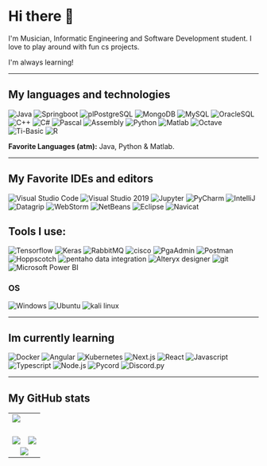 # Hi there 👋 

I'm Musician, Informatic Engineering and Software Development student. I love to play around with fun cs projects. 

I'm always learning!



---
## My languages and technologies

![Java](https://img.shields.io/badge/Java-F8981D?logo=java&logoColor=white&style=for-the-badge)
![Springboot](https://img.shields.io/badge/Springboot-6DB33F?logo=springboot&logoColor=white&style=for-the-badge)
![plPostgreSQL](https://img.shields.io/badge/PostgreSQL-336791?logo=postgresql&logoColor=white&style=for-the-badge)
![MongoDB](https://img.shields.io/badge/MongoDB-4EA94B?logo=mongodb&logoColor=white&style=for-the-badge)
![MySQL](https://img.shields.io/badge/MySQL-4479A1?logo=mysql&logoColor=white&style=for-the-badge)
![OracleSQL](https://img.shields.io/badge/Oracle-F80000?logo=oracle&logoColor=white&style=for-the-badge)
![C++](https://img.shields.io/badge/C++-00599C?logo=c%2B%2B&logoColor=white&style=for-the-badge)
![C#](https://img.shields.io/badge/C%23-239120?logo=c-sharp&logoColor=white&style=for-the-badge)
![Pascal](https://img.shields.io/badge/Pascal-9E4C99?logo=dev-pascal&logoColor=white&style=for-the-badge)
![Assembly](https://img.shields.io/badge/Assembly-6E4C13?logo=assemblyscript&logoColor=white&style=for-the-badge)
![Python](https://img.shields.io/badge/Python-3776AB?logo=python&logoColor=white&style=for-the-badge)
![Matlab](https://img.shields.io/badge/Matlab-0076A8?logo=mathworks&logoColor=white&style=for-the-badge)
![Octave](https://img.shields.io/badge/Octave-0790C0?logo=gnu-octave&logoColor=white&style=for-the-badge)
![Ti-Basic](https://img.shields.io/badge/Ti%20Basic-8300FF?logo=ti&logoColor=white&style=for-the-badge)
![R](https://img.shields.io/badge/R-276DC3?logo=r&logoColor=white&style=for-the-badge)

 **Favorite Languages (atm):** Java, Python & Matlab.
- - -
## My Favorite IDEs and editors
![Visual Studio Code](https://img.shields.io/badge/Visual%20Studio%20Code-007ACC?logo=visual-studio-code&logoColor=white&style=for-the-badge)
![Visual Studio 2019](https://img.shields.io/badge/Visual%20Studio%202019-5C2D91?logo=visual-studio&logoColor=white&style=for-the-badge)
![Jupyter](https://img.shields.io/badge/Jupyter-F37626?logo=jupyter&logoColor=white&style=for-the-badge)
![PyCharm](https://img.shields.io/badge/PyCharm-000000?logo=pycharm&logoColor=white&style=for-the-badge)
![IntelliJ](https://img.shields.io/badge/IntelliJ%20IDEA-000000?logo=intellij-idea&logoColor=white&style=for-the-badge)
![Datagrip](https://img.shields.io/badge/DataGrip-000000?logo=datagrip&logoColor=white&style=for-the-badge)
![WebStorm](https://img.shields.io/badge/WebStorm-000000?logo=webstorm&logoColor=white&style=for-the-badge)
![NetBeans](https://img.shields.io/badge/NetBeans-1B6AC6?logo=apache-netbeans-ide&logoColor=white&style=for-the-badge)
![Eclipse](https://img.shields.io/badge/Eclipse-2C2255?logo=eclipse-ide&logoColor=white&style=for-the-badge)
![Navicat](https://img.shields.io/badge/Navicat-13B5EA?logo=navicat&logoColor=white&style=for-the-badge)



## Tools I use:
![Tensorflow](https://img.shields.io/badge/Tensorflow-FF6F00?logo=tensorflow&logoColor=white&style=for-the-badge)
![Keras](https://img.shields.io/badge/Keras-D00000?logo=keras&logoColor=white&style=for-the-badge)
![RabbitMQ](https://img.shields.io/badge/RabbitMQ-FF6600?logo=rabbitmq&logoColor=white&style=for-the-badge)
![cisco](https://img.shields.io/badge/Cisco-1BA0D7?logo=cisco&logoColor=white&style=for-the-badge)
![PgaAdmin](https://img.shields.io/badge/PgAdmin-336791?logo=postgresql&logoColor=white&style=for-the-badge)
![Postman](https://img.shields.io/badge/Postman-FF6C37?logo=postman&logoColor=white&style=for-the-badge)
![Hoppscotch](https://img.shields.io/badge/Hoppscotch-44CC11?logo=hoppscotch&logoColor=white&style=for-the-badge)
![pentaho data integration](https://img.shields.io/badge/Pentaho%20Data%20Integration-FF652F?logo=pentaho&logoColor=white&style=for-the-badge)
![Alteryx designer](https://img.shields.io/badge/Alteryx%20Designer-1F4B99?logo=alteryx&logoColor=white&style=for-the-badge)
![git](https://img.shields.io/badge/Git-F05032?logo=git&logoColor=white&style=for-the-badge)
![Microsoft Power BI](https://img.shields.io/badge/Microsoft%20Power%20BI-F2C811?logo=microsoft-power-bi&logoColor=white&style=for-the-badge)

### OS
![Windows](https://img.shields.io/badge/Windows-0078D6?logo=windows&logoColor=white&style=for-the-badge)
![Ubuntu](https://img.shields.io/badge/Ubuntu-E95420?logo=ubuntu&logoColor=white&style=for-the-badge)
![kali linux](https://img.shields.io/badge/Kali%20Linux-557C94?logo=kali-linux&logoColor=white&style=for-the-badge)

---

## Im currently learning

![Docker](https://img.shields.io/badge/Docker-2496ED?logo=docker&logoColor=white&style=for-the-badge)
![Angular](https://img.shields.io/badge/Angular-DD0031?logo=angular&logoColor=white&style=for-the-badge)
![Kubernetes](https://img.shields.io/badge/Kubernetes-326CE5?logo=kubernetes&logoColor=white&style=for-the-badge)
![Next.js](https://img.shields.io/badge/Next.js-000000?logo=next-dot-js&logoColor=white&style=for-the-badge)
![React](https://img.shields.io/badge/React-61DAFB?logo=react&logoColor=white&style=for-the-badge)
![Javascript](https://img.shields.io/badge/Javascript-F7DF1E?logo=javascript&logoColor=white&style=for-the-badge)
![Typescript](https://img.shields.io/badge/Typescript-3178C6?logo=typescript&logoColor=white&style=for-the-badge)
![Node.js](https://img.shields.io/badge/Node.js-339933?logo=node-dot-js&logoColor=white&style=for-the-badge)
![Pycord](https://img.shields.io/badge/Pycord-3776AB?logo=python&logoColor=white&style=for-the-badge)
![Discord.py](https://img.shields.io/badge/Discord.py-7289DA?logo=discord&logoColor=white&style=for-the-badge)


---


## My GitHub stats


<table>
  <tr>
    <td colspan="2" align="center">
      <a href="https://github.com/ImMamey">
        <img src="https://github-profile-trophy.vercel.app/?username=ImMamey&theme=dark_lover&row=1&&margin-w=7&" style="display: block; margin: auto;" />
      </a>
    </td>
  </tr>
  <tr>
    <td colspan="2" align="center">
      <p>
        <!--START_SECTION:waka-->
        <!--END_SECTION:waka-->
      </p>
    </td>
  </tr>
  <tr>
    <td align="center">
      <a href="">
        <img src="https://github-readme-stats.vercel.app/api?username=ImMamey&show_icons=true&hide_border=false&count_private=true&title_color=ff652f&icon_color=FFE400&bg_color=09131B&text_color=ffffff&border_color=0c1a25" />
      </a>
    </td>
    <td align="center">
      <a href="">
        <img src="https://github-readme-stats.vercel.app/api/top-langs/?username=ImMamey&title_color=ff652f&icon_color=FFE400&bg_color=09131B&text_color=ffffff&border_color=0c1a25&langs_count=10&layout=compact" />
      </a>
    </td>
  </tr>
  <tr>
    <td colspan="2" align="center">
      <img src="https://github-profile-summary-cards.vercel.app/api/cards/profile-details?username=ImMamey&theme=github_dark" />
    </td>
  </tr>
</table>
